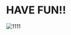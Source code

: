 # HAVE FUN!!

![1111](https://user-images.githubusercontent.com/79358509/214128561-a43cd60c-026c-4f4b-b462-ae9e622f41a8.png)
